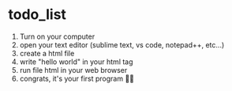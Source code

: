 # todo_list

1. Turn on your computer
2. open your text editor (sublime text, vs code, notepad++, etc...)
3. create a html file
4. write "hello world" in your html tag
5. run file html in your web browser
6. congrats, it's your first program 🤩🤩
